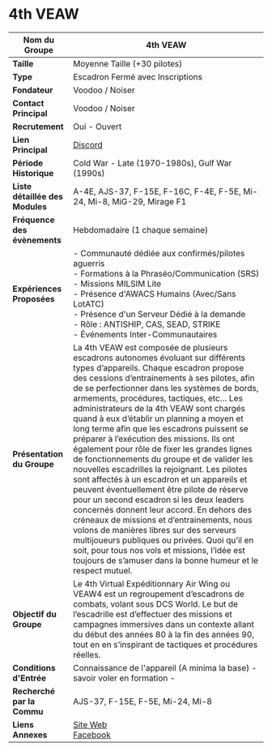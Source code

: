 # 4th VEAW

| **Nom du Groupe**     | 4th VEAW                                                  |
|-----------------------|-----------------------------------------------------------|
| **Taille**            | Moyenne Taille (+30 pilotes)                              |
| **Type**              | Escadron Fermé avec Inscriptions                          |
| **Fondateur**         | Voodoo / Noiser                                           |
| **Contact Principal** | Voodoo / Noiser                                           |
| **Recrutement**       | Oui - Ouvert                                              |
| **Lien Principal**    | [Discord](https://discord.com/invite/UXHPDtcEES)         |
| **Période Historique**| Cold War - Late (1970-1980s), Gulf War (1990s)            |
| **Liste détaillée des Modules** | A-4E, AJS-37, F-15E, F-16C, F-4E, F-5E, Mi-24, Mi-8, MiG-29, Mirage F1 |
| **Fréquence des évènements** | Hebdomadaire (1 chaque semaine)                         |
| **Expériences Proposées** | - Communauté dédiée aux confirmés/pilotes aguerris<br/>- Formations à la Phraséo/Communication (SRS)<br/>- Missions MILSIM Lite<br/>- Présence d'AWACS Humains (Avec/Sans LotATC)<br/>- Présence d'un Serveur Dédié à la demande<br/>- Rôle : ANTISHIP, CAS, SEAD, STRIKE<br/>- Événements Inter-Communautaires |
| **Présentation du Groupe** | La 4th VEAW est composée de plusieurs escadrons autonomes évoluant sur différents types d’appareils. Chaque escadron propose des cessions d’entrainements à ses pilotes, afin de se perfectionner dans les systèmes de bords, armements, procédures, tactiques, etc… Les administrateurs de la 4th VEAW sont chargés quand à eux d’établir un planning a moyen et long terme afin que les escadrons puissent se préparer à l’exécution des missions. Ils ont également pour rôle de fixer les grandes lignes de fonctionnements du groupe et de valider les nouvelles escadrilles la rejoignant. Les pilotes sont affectés à un escadron et un appareils et peuvent éventuellement être pilote de réserve pour un second escadron si les deux leaders concernés donnent leur accord. En dehors des créneaux de missions et d’entrainements, nous volons de manières libres sur des serveurs multijoueurs publiques ou privées. Quoi qu’il en soit, pour tous nos vols et missions, l’idée est toujours de s’amuser dans la bonne humeur et le respect mutuel. |
| **Objectif du Groupe** | Le 4th Virtual Expéditionnary Air Wing ou VEAW4 est un regroupement d’escadrons de combats, volant sous DCS World. Le but de l’escadrille est d’effectuer des missions et campagnes immersives dans un contexte allant du début des années 80 à la fin des années 90, tout en en s’inspirant de tactiques et procédures réelles. |
| **Conditions d'Entrée** | Connaissance de l'appareil (A minima la base) - savoir voler en formation - |
| **Recherché par la Commu** | AJS-37, F-15E, F-5E, Mi-24, Mi-8                         |
| **Liens Annexes**     | [Site Web](https://veaw4.fr/)<br/>[Facebook](https://www.facebook.com/veaw4) |
